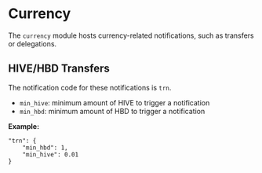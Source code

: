 # Currency

The `currency` module hosts currency-related notifications, such as transfers or delegations.

## HIVE/HBD Transfers

The notification code for these notifications is `trn`.

- `min_hive`: minimum amount of HIVE to trigger a notification
- `min_hbd`: minimum amount of HBD to trigger a notification

**Example:**

```
"trn": {
    "min_hbd": 1,
    "min_hive": 0.01
}
```